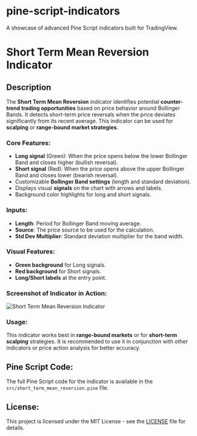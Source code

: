 # pine-script-indicators
A showcase of advanced Pine Script indicators built for TradingView.
# Short Term Mean Reversion Indicator

## Description
The **Short Term Mean Reversion** indicator identifies potential **counter-trend trading opportunities** based on price behavior around Bollinger Bands. It detects short-term price reversals when the price deviates significantly from its recent average. This indicator can be used for **scalping** or **range-bound market strategies**.

### **Core Features:**
- **Long signal** (Green): When the price opens below the lower Bollinger Band and closes higher (bullish reversal).
- **Short signal** (Red): When the price opens above the upper Bollinger Band and closes lower (bearish reversal).
- Customizable **Bollinger Band settings** (length and standard deviation).
- Displays visual **signals** on the chart with arrows and labels.
- Background color highlights for long and short signals.

### **Inputs:**
- **Length**: Period for Bollinger Band moving average.
- **Source**: The price source to be used for the calculation.
- **Std Dev Multiplier**: Standard deviation multiplier for the band width.

### **Visual Features:**
- **Green background** for Long signals.
- **Red background** for Short signals.
- **Long/Short labels** at the entry point.
  
### **Screenshot of Indicator in Action:**
![Short Term Mean Reversion Indicator](./images/indicator_screenshot.png)

### **Usage:**
This indicator works best in **range-bound markets** or for **short-term scalping** strategies. It is recommended to use it in conjunction with other indicators or price action analysis for better accuracy.

## Pine Script Code:
The full Pine Script code for the indicator is available in the `src/short_term_mean_reversion.pine` file.

## License:
This project is licensed under the MIT License - see the [LICENSE](LICENSE) file for details.

